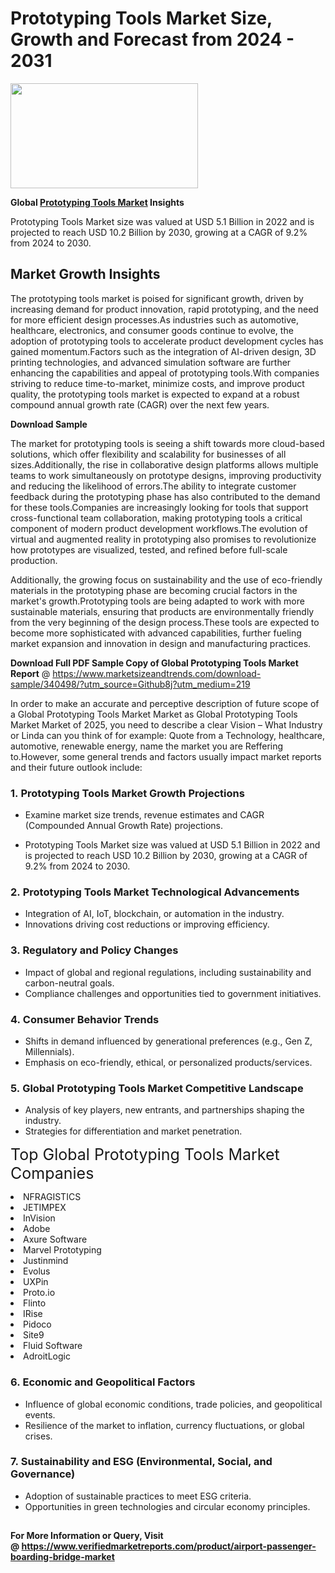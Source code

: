 <H1>Prototyping Tools Market Size, Growth and Forecast from 2024 - 2031</H1><img class="aligncenter size-medium wp-image-584254" src="https://thirdeyenews.in/wp-content/uploads/2024/09/Global-Market-Research-300x168.jpeg" alt="" width="300" height="168" /><p><strong>Global&nbsp;<a href="https://www.marketsizeandtrends.com/download-sample/340498/?utm_source=Github8j?utm_medium=219">Prototyping Tools Market</a> Insights</strong></p><p>Prototyping Tools Market size was valued at USD 5.1 Billion in 2022 and is projected to reach USD 10.2 Billion by 2030, growing at a CAGR of 9.2% from 2024 to 2030.</p><p><h2>Market Growth Insights</h2> <p>The prototyping tools market is poised for significant growth, driven by increasing demand for product innovation, rapid prototyping, and the need for more efficient design processes.As industries such as automotive, healthcare, electronics, and consumer goods continue to evolve, the adoption of prototyping tools to accelerate product development cycles has gained momentum.Factors such as the integration of AI-driven design, 3D printing technologies, and advanced simulation software are further enhancing the capabilities and appeal of prototyping tools.With companies striving to reduce time-to-market, minimize costs, and improve product quality, the prototyping tools market is expected to expand at a robust compound annual growth rate (CAGR) over the next few years.</p> <p><strong>Download Sample</strong></p> <p>The market for prototyping tools is seeing a shift towards more cloud-based solutions, which offer flexibility and scalability for businesses of all sizes.Additionally, the rise in collaborative design platforms allows multiple teams to work simultaneously on prototype designs, improving productivity and reducing the likelihood of errors.The ability to integrate customer feedback during the prototyping phase has also contributed to the demand for these tools.Companies are increasingly looking for tools that support cross-functional team collaboration, making prototyping tools a critical component of modern product development workflows.The evolution of virtual and augmented reality in prototyping also promises to revolutionize how prototypes are visualized, tested, and refined before full-scale production.<p>Additionally, the growing focus on sustainability and the use of eco-friendly materials in the prototyping phase are becoming crucial factors in the market's growth.Prototyping tools are being adapted to work with more sustainable materials, ensuring that products are environmentally friendly from the very beginning of the design process.These tools are expected to become more sophisticated with advanced capabilities, further fueling market expansion and innovation in design and manufacturing practices.</p> <p><span class=""><strong>Download Full PDF Sample Copy of Global Prototyping Tools Market Report</strong> @ <a href="https://www.marketsizeandtrends.com/download-sample/340498/?utm_source=Github8j?utm_medium=219" target="_blank">https://www.marketsizeandtrends.com/download-sample/340498/?utm_source=Github8j?utm_medium=219</a></span></p><p>In order to make an accurate and perceptive description of future scope of a Global&nbsp;Prototyping Tools Market Market as Global&nbsp;Prototyping Tools Market Market of 2025, you need to describe a clear Vision &ndash; What Industry or Linda can you think of for example: Quote from a Technology, healthcare, automotive, renewable energy, name the market you are Reffering to.However, some general trends and factors usually impact market reports and their future outlook include:</p><h3>1.&nbsp;<strong>Prototyping Tools Market Growth Projections</strong></h3><ul><li>Examine market size trends, revenue estimates and CAGR (Compounded Annual Growth Rate) projections.</li><li><p>Prototyping Tools Market size was valued at USD 5.1 Billion in 2022 and is projected to reach USD 10.2 Billion by 2030, growing at a CAGR of 9.2% from 2024 to 2030.</p></li></ul><h3>2.&nbsp;<strong>Prototyping Tools Market Technological Advancements</strong></h3><ul><li>Integration of AI, IoT, blockchain, or automation in the industry.</li><li>Innovations driving cost reductions or improving efficiency.</li></ul><h3>3.&nbsp;<strong>Regulatory and Policy Changes</strong></h3><ul><li>Impact of global and regional regulations, including sustainability and carbon-neutral goals.</li><li>Compliance challenges and opportunities tied to government initiatives.</li></ul><h3>4.&nbsp;<strong>Consumer Behavior Trends</strong></h3><ul><li>Shifts in demand influenced by generational preferences (e.g., Gen Z, Millennials).</li><li>Emphasis on eco-friendly, ethical, or personalized products/services.</li></ul><h3>5.&nbsp;<strong>Global Prototyping Tools Market Competitive Landscape</strong></h3><ul><li>Analysis of key players, new entrants, and partnerships shaping the industry.</li><li>Strategies for differentiation and market penetration.</li></ul><p data-pm-slice="1 1 []"><span style="color: inherit; font-family: inherit; font-size: 25px;">Top Global Prototyping Tools Market Companies</span></p><div class="" data-test-id=""><p><li>NFRAGISTICS</li><li> JETIMPEX</li><li> InVision</li><li> Adobe</li><li> Axure Software</li><li> Marvel Prototyping</li><li> Justinmind</li><li> Evolus</li><li> UXPin</li><li> Proto.io</li><li> Flinto</li><li> IRise</li><li> Pidoco</li><li> Site9</li><li> Fluid Software</li><li> AdroitLogic</li></p></div><h3>6.&nbsp;<strong>Economic and Geopolitical Factors</strong></h3><ul><li>Influence of global economic conditions, trade policies, and geopolitical events.</li><li>Resilience of the market to inflation, currency fluctuations, or global crises.</li></ul><h3>7.&nbsp;<strong>Sustainability and ESG (Environmental, Social, and Governance)</strong></h3><ul><li>Adoption of sustainable practices to meet ESG criteria.</li><li>Opportunities in green technologies and circular economy principles.</li></ul><h2><strong style="font-size: 14px;">For More Information or Query, Visit @&nbsp;</strong><a style="background-color: #ffffff; font-size: 14px;" href="https://www.marketsizeandtrends.com/report/prototyping-tools-market/" target="_blank">https://www.verifiedmarketreports.com/product/airport-passenger-boarding-bridge-market</a></h2>